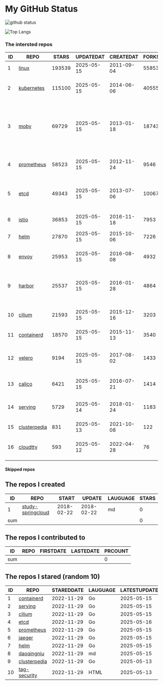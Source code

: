 # My GitHub Status

<img src="https://github-readme-stats-1.yihong0618.vercel.app/api?username=daoqingniu&show_icons=true&&&hide_title=true&count_private=true" alt="github status" />

![Top Langs](https://github-readme-stats-1.yihong0618.vercel.app/api/top-langs/?username=daoqingniu&layout=compact)

<!--START_SECTION:github_repos-->
### The intersted repos
| ID |                              REPO                               | STARS  | UPDATEDAT  | CREATEDAT  | FORKSCOUNT |                                                DESCRIPTIONS                                                |
|----|-----------------------------------------------------------------|--------|------------|------------|------------|------------------------------------------------------------------------------------------------------------|
|  1 | [linux](https://github.com/torvalds/linux)                      | 193539 | 2025-05-15 | 2011-09-04 |      55853 | Linux kernel source tree                                                                                   |
|  2 | [kubernetes](https://github.com/kubernetes/kubernetes)          | 115100 | 2025-05-15 | 2014-06-06 |      40555 | Production-Grade Container Scheduling and Management                                                       |
|  3 | [moby](https://github.com/moby/moby)                            |  69729 | 2025-05-15 | 2013-01-18 |      18743 | The Moby Project - a collaborative project for the container ecosystem to assemble container-based systems |
|  4 | [prometheus](https://github.com/prometheus/prometheus)          |  58523 | 2025-05-15 | 2012-11-24 |       9546 | The Prometheus monitoring system and time series database.                                                 |
|  5 | [etcd](https://github.com/etcd-io/etcd)                         |  49343 | 2025-05-15 | 2013-07-06 |      10067 | Distributed reliable key-value store for the most critical data of a distributed system                    |
|  6 | [istio](https://github.com/istio/istio)                         |  36853 | 2025-05-15 | 2016-11-18 |       7953 | Connect, secure, control, and observe services.                                                            |
|  7 | [helm](https://github.com/helm/helm)                            |  27870 | 2025-05-15 | 2015-10-06 |       7226 | The Kubernetes Package Manager                                                                             |
|  8 | [envoy](https://github.com/envoyproxy/envoy)                    |  25953 | 2025-05-15 | 2016-08-08 |       4932 | Cloud-native high-performance edge/middle/service proxy                                                    |
|  9 | [harbor](https://github.com/goharbor/harbor)                    |  25537 | 2025-05-15 | 2016-01-28 |       4864 | An open source trusted cloud native registry project that stores, signs, and scans content.                |
| 10 | [cilium](https://github.com/cilium/cilium)                      |  21593 | 2025-05-15 | 2015-12-16 |       3203 | eBPF-based Networking, Security, and Observability                                                         |
| 11 | [containerd](https://github.com/containerd/containerd)          |  18570 | 2025-05-15 | 2015-11-13 |       3540 | An open and reliable container runtime                                                                     |
| 12 | [velero](https://github.com/vmware-tanzu/velero)                |   9194 | 2025-05-15 | 2017-08-02 |       1433 | Backup and migrate Kubernetes applications and their persistent volumes                                    |
| 13 | [calico](https://github.com/projectcalico/calico)               |   6421 | 2025-05-15 | 2016-07-21 |       1414 | Cloud native networking and network security                                                               |
| 14 | [serving](https://github.com/knative/serving)                   |   5729 | 2025-05-14 | 2018-01-24 |       1183 | Kubernetes-based, scale-to-zero, request-driven compute                                                    |
| 15 | [clusterpedia](https://github.com/clusterpedia-io/clusterpedia) |    831 | 2025-05-13 | 2021-10-08 |        122 | The Encyclopedia of Kubernetes clusters                                                                    |
| 16 | [cloudtty](https://github.com/cloudtty/cloudtty)                |    593 | 2025-05-12 | 2022-04-28 |         76 | A Friendly Kubernetes CloudShell (Web Terminal) !                                                          |



#### Skipped repos
<!--END_SECTION:github_repos-->

<!--START_SECTION:my_github-->
## The repos I created
| ID  |                                 REPO                                 |   START    |   UPDATE   | LAUGUAGE | STARS |
|-----|----------------------------------------------------------------------|------------|------------|----------|-------|
|   1 | [study-springcloud](https://github.com/daoqingniu/study-springcloud) | 2018-02-22 | 2018-02-22 | md       |     0 |
| sum |                                                                      |            |            |          |     0 |

## The repos I contributed to
| ID  | REPO | FIRSTDATE | LASTEDATE | PRCOUNT |
|-----|------|-----------|-----------|---------|
| sum |      |           |           |       0 |

## The repos I stared (random 10)
| ID |                              REPO                               | STAREDDATE | LAUGUAGE | LATESTUPDATE |
|----|-----------------------------------------------------------------|------------|----------|--------------|
|  1 | [containerd](https://github.com/containerd/containerd)          | 2022-11-29 | Go       | 2025-05-15   |
|  2 | [serving](https://github.com/knative/serving)                   | 2022-11-29 | Go       | 2025-05-15   |
|  3 | [cilium](https://github.com/cilium/cilium)                      | 2022-11-29 | Go       | 2025-05-15   |
|  4 | [etcd](https://github.com/etcd-io/etcd)                         | 2022-11-29 | Go       | 2025-05-16   |
|  5 | [prometheus](https://github.com/prometheus/prometheus)          | 2022-11-29 | Go       | 2025-05-15   |
|  6 | [jaeger](https://github.com/jaegertracing/jaeger)               | 2022-11-29 | Go       | 2025-05-15   |
|  7 | [helm](https://github.com/helm/helm)                            | 2022-11-29 | Go       | 2025-05-15   |
|  8 | [daoqingniu](https://github.com/daoqingniu/daoqingniu)          | 2022-11-29 | md       | 2025-05-15   |
|  9 | [clusterpedia](https://github.com/clusterpedia-io/clusterpedia) | 2022-11-29 | Go       | 2025-05-13   |
| 10 | [tag-security](https://github.com/cncf/tag-security)            | 2022-11-29 | HTML     | 2025-05-13   |

<!--END_SECTION:my_github-->
